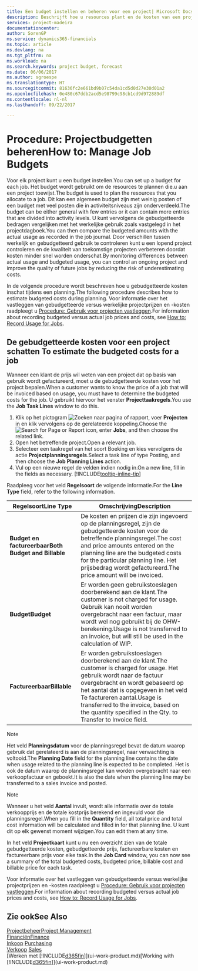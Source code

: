 ```yaml
---
title: Een budget instellen en beheren voor een project| Microsoft Docs
description: Beschrijft hoe u resources plant en de kosten van een project voorspelt en beheert door een budget voor elk project in te stellen.
services: project-madeira
documentationcenter: 
author: SorenGP
ms.service: dynamics365-financials
ms.topic: article
ms.devlang: na
ms.tgt_pltfrm: na
ms.workload: na
ms.search.keywords: project budget, forecast
ms.date: 06/06/2017
ms.author: sgroespe
ms.translationtype: HT
ms.sourcegitcommit: 81636fc2e661bd9b07c54da1cd5d0d27e30d01a2
ms.openlocfilehash: 0e480c67ddb2acd5e98799c98cb1cd9d972889df
ms.contentlocale: nl-nl
ms.lasthandoff: 09/22/2017

---
```

# <a name="how-to-manage-job-budgets"></a><span data-ttu-id="a35b1-103">Procedure: Projectbudgetten beheren</span><span class="sxs-lookup"><span data-stu-id="a35b1-103">How to: Manage Job Budgets</span></span>
<span data-ttu-id="a35b1-104">Voor elk project kunt u een budget instellen.</span><span class="sxs-lookup"><span data-stu-id="a35b1-104">You can set up a budget for each job.</span></span> <span data-ttu-id="a35b1-105">Het budget wordt gebruikt om de resources te plannen die.u aan een project toewijst.</span><span class="sxs-lookup"><span data-stu-id="a35b1-105">The budget is used to plan the resources that you allocate to a job.</span></span> <span data-ttu-id="a35b1-106">Dit kan een algemeen budget zijn met weinig posten of een budget met veel posten die in activiteitsniveaus zijn onderverdeeld.</span><span class="sxs-lookup"><span data-stu-id="a35b1-106">The budget can be either general with few entries or it can contain more entries that are divided into activity levels.</span></span> <span data-ttu-id="a35b1-107">U kunt vervolgens de gebudgetteerde bedragen vergelijken met het werkelijke gebruik zoals vastgelegd in het projectdagboek.</span><span class="sxs-lookup"><span data-stu-id="a35b1-107">You can then compare the budgeted amounts with the actual usage as recorded in the job journal.</span></span> <span data-ttu-id="a35b1-108">Door verschillen tussen werkelijk en gebudgetteerd gebruik te controleren kunt u een lopend project controleren en de kwaliteit van toekomstige projecten verbeteren doordat kosten minder snel worden onderschat.</span><span class="sxs-lookup"><span data-stu-id="a35b1-108">By monitoring differences between actual usage and budgeted usage, you can control an ongoing project and improve the quality of future jobs by reducing the risk of underestimating costs.</span></span>

<span data-ttu-id="a35b1-109">In de volgende procedure wordt beschreven hoe u gebudgetteerde kosten inschat tijdens een planning.</span><span class="sxs-lookup"><span data-stu-id="a35b1-109">The following procedure describes how to estimate budgeted costs during planning.</span></span> <span data-ttu-id="a35b1-110">Voor informatie over het vastleggen van gebudgetteerde versus werkelijke projectprijzen en -kosten raadpleegt u [Procedure: Gebruik voor projecten vastleggen](projects-how-record-job-usage.md).</span><span class="sxs-lookup"><span data-stu-id="a35b1-110">For information about recording budgeted versus actual job prices and costs, see [How to: Record Usage for Jobs](projects-how-record-job-usage.md).</span></span>  

## <span data-ttu-id="a35b1-111"><a name="JobBudgetCosts"></a> De gebudgetteerde kosten voor een project schatten</span><span class="sxs-lookup"><span data-stu-id="a35b1-111"><a name="JobBudgetCosts"></a> To estimate the budgeted costs for a job</span></span>
<span data-ttu-id="a35b1-112">Wanneer een klant de prijs wil weten van een project dat op basis van gebruik wordt gefactureerd, moet u de gebudgetteerde kosten voor het project bepalen.</span><span class="sxs-lookup"><span data-stu-id="a35b1-112">When a customer wants to know the price of a job that will be invoiced based on usage, you must have to determine the budgeted costs for the job.</span></span> <span data-ttu-id="a35b1-113">U gebruikt hiervoor het venster **Projecttaakregels**.</span><span class="sxs-lookup"><span data-stu-id="a35b1-113">You use the **Job Task Lines** window to do this.</span></span>

1. <span data-ttu-id="a35b1-114">Klik op het pictogram ![Zoeken naar pagina of rapport](media/ui-search/search_small.png "pictogram Zoeken naar pagina of rapport"), voer **Projecten** in en klik vervolgens op de gerelateerde koppeling.</span><span class="sxs-lookup"><span data-stu-id="a35b1-114">Choose the ![Search for Page or Report](media/ui-search/search_small.png "Search for Page or Report icon") icon, enter **Jobs**, and then choose the related link.</span></span>  
2. <span data-ttu-id="a35b1-115">Open het betreffende project.</span><span class="sxs-lookup"><span data-stu-id="a35b1-115">Open a relevant job.</span></span>
3. <span data-ttu-id="a35b1-116">Selecteer een taakregel van het soort Boeking en kies vervolgens de actie **Projectplanningsregels**.</span><span class="sxs-lookup"><span data-stu-id="a35b1-116">Select a task line of type Posting, and then choose the **Job Planning Lines** action.</span></span>
4. <span data-ttu-id="a35b1-117">Vul op een nieuwe regel de velden indien nodig in.</span><span class="sxs-lookup"><span data-stu-id="a35b1-117">On a new line, fill in the fields as necessary.</span></span> [!INCLUDE[tooltip-inline-tip](includes/tooltip-inline-tip_md.md)]   

<span data-ttu-id="a35b1-118">Raadpleeg voor het veld **Regelsoort** de volgende informatie.</span><span class="sxs-lookup"><span data-stu-id="a35b1-118">For the **Line Type** field, refer to the following information.</span></span>  

| <span data-ttu-id="a35b1-119">Regelsoort</span><span class="sxs-lookup"><span data-stu-id="a35b1-119">Line Type</span></span> | <span data-ttu-id="a35b1-120">Omschrijving</span><span class="sxs-lookup"><span data-stu-id="a35b1-120">Description</span></span> |
| --- | --- |
| <span data-ttu-id="a35b1-121">**Budget en factureerbaar**</span><span class="sxs-lookup"><span data-stu-id="a35b1-121">**Both Budget and Billable**</span></span> |<span data-ttu-id="a35b1-122">De kosten en prijzen die zijn ingevoerd op de planningsregel, zijn de gebudgetteerde kosten voor de betreffende planningsregel.</span><span class="sxs-lookup"><span data-stu-id="a35b1-122">The cost and price amounts entered on the planning line are the budgeted costs for the particular planning line.</span></span> <span data-ttu-id="a35b1-123">Het prijsbedrag wordt gefactureerd.</span><span class="sxs-lookup"><span data-stu-id="a35b1-123">The price amount will be invoiced.</span></span> |
| <span data-ttu-id="a35b1-124">**Budget**</span><span class="sxs-lookup"><span data-stu-id="a35b1-124">**Budget**</span></span> |<span data-ttu-id="a35b1-125">Er worden geen gebruikstoeslagen doorberekend aan de klant.</span><span class="sxs-lookup"><span data-stu-id="a35b1-125">The customer is not charged for usage.</span></span> <span data-ttu-id="a35b1-126">Gebruik kan nooit worden overgebracht naar een factuur, maar wordt wel nog gebruikt bij de OHW-berekening.</span><span class="sxs-lookup"><span data-stu-id="a35b1-126">Usage is not transferred to an invoice, but will still be used in the calculation of WIP.</span></span> |
| <span data-ttu-id="a35b1-127">**Factureerbaar**</span><span class="sxs-lookup"><span data-stu-id="a35b1-127">**Billable**</span></span> |<span data-ttu-id="a35b1-128">Er worden gebruikstoeslagen doorberekend aan de klant.</span><span class="sxs-lookup"><span data-stu-id="a35b1-128">The customer is charged for usage.</span></span> <span data-ttu-id="a35b1-129">Het gebruik wordt naar de factuur overgebracht en wordt gebaseerd op het aantal dat is opgegeven in het veld Te factureren aantal.</span><span class="sxs-lookup"><span data-stu-id="a35b1-129">Usage is transferred to the invoice, based on the quantity specified in the Qty. to Transfer to Invoice field.</span></span> |

> [!NOTE]  
>   <span data-ttu-id="a35b1-130">Het veld **Planningsdatum** voor de planningsregel bevat de datum waarop gebruik dat gerelateerd is aan de planningsregel, naar verwachting is voltooid.</span><span class="sxs-lookup"><span data-stu-id="a35b1-130">The **Planning Date** field for the planning line contains the date when usage related to the planning line is expected to be completed.</span></span> <span data-ttu-id="a35b1-131">Het is ook de datum waarop de planningsregel kan worden overgebracht naar een verkoopfactuur en geboekt.</span><span class="sxs-lookup"><span data-stu-id="a35b1-131">It is also the date when the planning line may be transferred to a sales invoice and posted.</span></span>  

> [!NOTE]  
>   <span data-ttu-id="a35b1-132">Wanneer u het veld **Aantal** invult, wordt alle informatie over de totale verkoopprijs en de totale kostprijs berekend en ingevuld voor die planningsregel.</span><span class="sxs-lookup"><span data-stu-id="a35b1-132">When you fill in the **Quantity** field, all total price and total cost information will be calculated and filled in for that planning line.</span></span> <span data-ttu-id="a35b1-133">U kunt dit op elk gewenst moment wijzigen.</span><span class="sxs-lookup"><span data-stu-id="a35b1-133">You can edit them at any time.</span></span>

<span data-ttu-id="a35b1-134">In het veld **Projectkaart** kunt u nu een overzicht zien van de totale gebudgetteerde kosten, gebudgetteerde prijs, factureerbare kosten en factureerbare prijs voor elke taak.</span><span class="sxs-lookup"><span data-stu-id="a35b1-134">In the **Job Card** window, you can now see a summary of the total budgeted costs, budgeted price, billable cost and billable price for each task.</span></span>

<span data-ttu-id="a35b1-135">Voor informatie over het vastleggen van gebudgetteerde versus werkelijke projectprijzen en -kosten raadpleegt u [Procedure: Gebruik voor projecten vastleggen](projects-how-record-job-usage.md).</span><span class="sxs-lookup"><span data-stu-id="a35b1-135">For information about recording budgeted versus actual job prices and costs, see [How to: Record Usage for Jobs](projects-how-record-job-usage.md).</span></span>

## <a name="see-also"></a><span data-ttu-id="a35b1-136">Zie ook</span><span class="sxs-lookup"><span data-stu-id="a35b1-136">See Also</span></span>
[<span data-ttu-id="a35b1-137">Projectbeheer</span><span class="sxs-lookup"><span data-stu-id="a35b1-137">Project Management</span></span>](projects-manage-projects.md)  
[<span data-ttu-id="a35b1-138">Financiën</span><span class="sxs-lookup"><span data-stu-id="a35b1-138">Finance</span></span>](finance.md)  
<span data-ttu-id="a35b1-139">[Inkoop](purchasing-manage-purchasing.md)       </span><span class="sxs-lookup"><span data-stu-id="a35b1-139">[Purchasing](purchasing-manage-purchasing.md)       </span></span>  
<span data-ttu-id="a35b1-140">[Verkoop](sales-manage-sales.md)    </span><span class="sxs-lookup"><span data-stu-id="a35b1-140">[Sales](sales-manage-sales.md)    </span></span>  
<span data-ttu-id="a35b1-141">[Werken met [!INCLUDE[d365fin](includes/d365fin_md.md)]](ui-work-product.md)</span><span class="sxs-lookup"><span data-stu-id="a35b1-141">[Working with [!INCLUDE[d365fin](includes/d365fin_md.md)]](ui-work-product.md)</span></span>  

